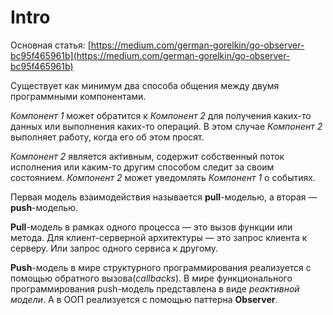 # Intro

Основная статья: [https://medium.com/german-gorelkin/go-observer-bc95f465961b](https://medium.com/german-gorelkin/go-observer-bc95f465961b)

Существует как минимум два способа общения между двумя программными компонентами.

_Компонент 1_ может обратится к _Компонент 2_ для получения каких-то данных или выполнения каких-то операций. В этом случае _Компонент 2_ выполняет работу, когда его об этом просят.

_Компонент 2_ является активным, содержит собственный поток исполнения или каким-то другим способом следит за своим состоянием. _Компонент 2_ может уведомлять _Компонент 1_ о событиях.

Первая модель взаимодействия называется **pull**-моделью, а вторая — **push**-моделью.

**Pull**-модель в рамках одного процесса — это вызов функции или метода. Для клиент-серверной архитектуры — это запрос клиента к серверу. Или запрос одного сервиса к другому.

**Push**-модель в мире структурного программирования реализуется с помощью обратного вызова(_callbacks_). В мире функционального программирования push-модель представлена в виде _реактивной модели_. А в ООП реализуется с помощью паттерна **Observer**.
